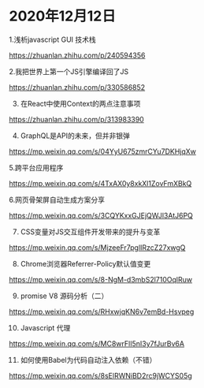 # 2020年12月12日

1.浅析javascript GUI 技术栈

<https://zhuanlan.zhihu.com/p/240594356>

2.我把世界上第一个JS引擎编译回了JS

<https://zhuanlan.zhihu.com/p/330586852>

3. 在React中使用Context的两点注意事项

<https://zhuanlan.zhihu.com/p/313983390>

4. GraphQL是API的未来，但并非银弹

<https://mp.weixin.qq.com/s/04YyU675zmrCYu7DKHjqXw>

5.跨平台应用程序

<https://mp.weixin.qq.com/s/4TxAX0y8xkXl1ZovFmXBkQ>

6.网页骨架屏自动生成方案分享

<https://mp.weixin.qq.com/s/3CQYKxxGJEjQWJl3AtJ6PQ>

7. CSS变量对JS交互组件开发带来的提升与变革

<https://mp.weixin.qq.com/s/MjzeeFr7pglIRzcZ27xwgQ>

8. Chrome浏览器Referrer-Policy默认值变更

<https://mp.weixin.qq.com/s/8-NgM-d3mbS2l710OqlRuw>

9. promise V8 源码分析（二）

<https://mp.weixin.qq.com/s/RHxwjqKN6v7emBd-Hsvpeg>

10. Javascript 代理

<https://mp.weixin.qq.com/s/MC8wrFlI5nI3y7fJurBv6A>

11. 如何使用Babel为代码自动注入依赖（不错）

<https://mp.weixin.qq.com/s/8sElRWNiBD2rc9jWCYS05g>